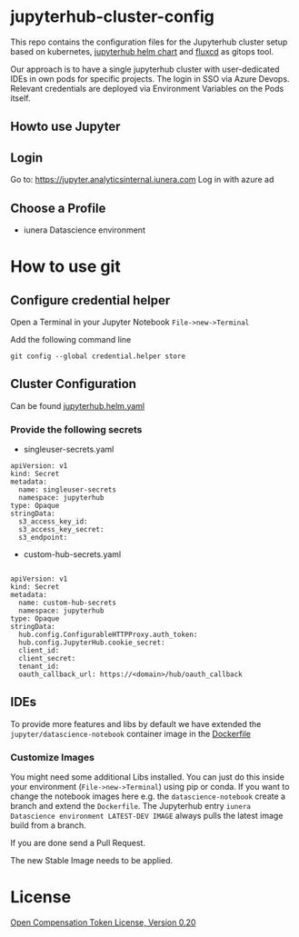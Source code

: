 # jupyterhub-cluster-config 
This repo contains the configuration files for the Jupyterhub cluster setup based on kubernetes, [jupyterhub helm chart](https://jupyterhub.github.io/helm-chart/) and [fluxcd](https://fluxcd.io/flux/components/kustomize/kustomizations/) as gitops tool.

Our approach is to have a single jupyterhub cluster with user-dedicated IDEs in own pods for specific projects. The login in SSO via Azure Devops. Relevant credentials are deployed via Environment Variables on the Pods itself. 

## Howto use Jupyter

## Login
Go to: https://jupyter.analyticsinternal.iunera.com
Log in with azure ad

## Choose a Profile
* iunera Datascience environment

# How to use git

## Configure credential helper
Open a Terminal in your Jupyter Notebook `File->new->Terminal`

Add the following command line
```
git config --global credential.helper store
```

## Cluster Configuration 
Can be found [jupyterhub.helm.yaml](kubernetes/jupyterhub/jupyterhub.helm.yaml) 

### Provide the following secrets

* singleuser-secrets.yaml

```
apiVersion: v1
kind: Secret
metadata:
  name: singleuser-secrets
  namespace: jupyterhub
type: Opaque
stringData:
  s3_access_key_id: 
  s3_access_key_secret: 
  s3_endpoint: 
```

* custom-hub-secrets.yaml
```

apiVersion: v1
kind: Secret
metadata:
  name: custom-hub-secrets
  namespace: jupyterhub
type: Opaque
stringData:
  hub.config.ConfigurableHTTPProxy.auth_token: 
  hub.config.JupyterHub.cookie_secret: 
  client_id: 
  client_secret: 
  tenant_id: 
  oauth_callback_url: https://<domain>/hub/oauth_callback
```

## IDEs 
To provide more features and libs by default we have extended the `jupyter/datascience-notebook` container image in the [Dockerfile](docker/datascience-notebook/Dockerfile)

### Customize Images
You might need some additional Libs installed. You can just do this inside your environment (`File->new->Terminal`) using pip or conda.
If you want to change the notebook images here e.g. the `datascience-notebook` create a branch and extend the `Dockerfile`. The Jupyterhub entry `iunera Datascience environment LATEST-DEV IMAGE` always pulls the latest image build from a branch.

If you are done send a Pull Request.

The new Stable Image needs to be applied.

# License
[Open Compensation Token License, Version 0.20](https://github.com/open-compensation-token-license/license/blob/main/LICENSE.md)
